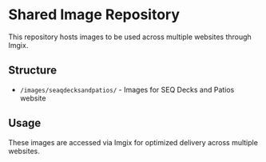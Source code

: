 # Shared Image Repository

This repository hosts images to be used across multiple websites through Imgix.

## Structure

- `/images/seaqdecksandpatios/` - Images for SEQ Decks and Patios website

## Usage

These images are accessed via Imgix for optimized delivery across multiple websites. 